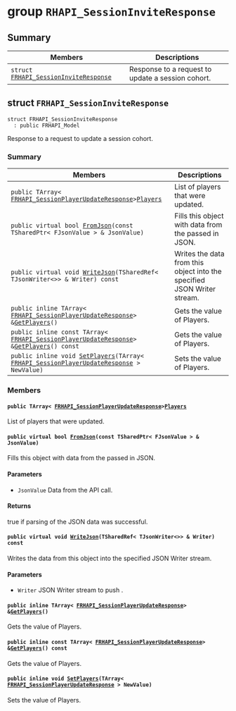 # group `RHAPI_SessionInviteResponse` <a id="group__RHAPI__SessionInviteResponse"></a>

## Summary

 Members                        | Descriptions                                
--------------------------------|---------------------------------------------
`struct `[`FRHAPI_SessionInviteResponse`](#structFRHAPI__SessionInviteResponse) | Response to a request to update a session cohort.

## struct `FRHAPI_SessionInviteResponse` <a id="structFRHAPI__SessionInviteResponse"></a>

```
struct FRHAPI_SessionInviteResponse
  : public FRHAPI_Model
```

Response to a request to update a session cohort.

### Summary

 Members                        | Descriptions                                
--------------------------------|---------------------------------------------
`public TArray< `[`FRHAPI_SessionPlayerUpdateResponse`](RHAPI_SessionPlayerUpdateResponse.md#structFRHAPI__SessionPlayerUpdateResponse)` > `[`Players`](#structFRHAPI__SessionInviteResponse_1a54175b9a9824d8ad9049525d36f6d928) | List of players that were updated.
`public virtual bool `[`FromJson`](#structFRHAPI__SessionInviteResponse_1a0aa90122cafc1d49cb41d64bc3443341)`(const TSharedPtr< FJsonValue > & JsonValue)` | Fills this object with data from the passed in JSON.
`public virtual void `[`WriteJson`](#structFRHAPI__SessionInviteResponse_1a5747dd40cd7f706702775f798f6f5886)`(TSharedRef< TJsonWriter<>> & Writer) const` | Writes the data from this object into the specified JSON Writer stream.
`public inline TArray< `[`FRHAPI_SessionPlayerUpdateResponse`](RHAPI_SessionPlayerUpdateResponse.md#structFRHAPI__SessionPlayerUpdateResponse)` > & `[`GetPlayers`](#structFRHAPI__SessionInviteResponse_1a532edad73af915371846c13fe829b3bf)`()` | Gets the value of Players.
`public inline const TArray< `[`FRHAPI_SessionPlayerUpdateResponse`](RHAPI_SessionPlayerUpdateResponse.md#structFRHAPI__SessionPlayerUpdateResponse)` > & `[`GetPlayers`](#structFRHAPI__SessionInviteResponse_1a28a656155eda1c1cb8ce3f5d43ed8907)`() const` | Gets the value of Players.
`public inline void `[`SetPlayers`](#structFRHAPI__SessionInviteResponse_1ae6c0f9ed3f963ca3940fb554c19b847a)`(TArray< `[`FRHAPI_SessionPlayerUpdateResponse`](RHAPI_SessionPlayerUpdateResponse.md#structFRHAPI__SessionPlayerUpdateResponse)` > NewValue)` | Sets the value of Players.

### Members

#### `public TArray< `[`FRHAPI_SessionPlayerUpdateResponse`](RHAPI_SessionPlayerUpdateResponse.md#structFRHAPI__SessionPlayerUpdateResponse)` > `[`Players`](#structFRHAPI__SessionInviteResponse_1a54175b9a9824d8ad9049525d36f6d928) <a id="structFRHAPI__SessionInviteResponse_1a54175b9a9824d8ad9049525d36f6d928"></a>

List of players that were updated.

#### `public virtual bool `[`FromJson`](#structFRHAPI__SessionInviteResponse_1a0aa90122cafc1d49cb41d64bc3443341)`(const TSharedPtr< FJsonValue > & JsonValue)` <a id="structFRHAPI__SessionInviteResponse_1a0aa90122cafc1d49cb41d64bc3443341"></a>

Fills this object with data from the passed in JSON.

#### Parameters
* `JsonValue` Data from the API call.

#### Returns
true if parsing of the JSON data was successful.

#### `public virtual void `[`WriteJson`](#structFRHAPI__SessionInviteResponse_1a5747dd40cd7f706702775f798f6f5886)`(TSharedRef< TJsonWriter<>> & Writer) const` <a id="structFRHAPI__SessionInviteResponse_1a5747dd40cd7f706702775f798f6f5886"></a>

Writes the data from this object into the specified JSON Writer stream.

#### Parameters
* `Writer` JSON Writer stream to push .

#### `public inline TArray< `[`FRHAPI_SessionPlayerUpdateResponse`](RHAPI_SessionPlayerUpdateResponse.md#structFRHAPI__SessionPlayerUpdateResponse)` > & `[`GetPlayers`](#structFRHAPI__SessionInviteResponse_1a532edad73af915371846c13fe829b3bf)`()` <a id="structFRHAPI__SessionInviteResponse_1a532edad73af915371846c13fe829b3bf"></a>

Gets the value of Players.

#### `public inline const TArray< `[`FRHAPI_SessionPlayerUpdateResponse`](RHAPI_SessionPlayerUpdateResponse.md#structFRHAPI__SessionPlayerUpdateResponse)` > & `[`GetPlayers`](#structFRHAPI__SessionInviteResponse_1a28a656155eda1c1cb8ce3f5d43ed8907)`() const` <a id="structFRHAPI__SessionInviteResponse_1a28a656155eda1c1cb8ce3f5d43ed8907"></a>

Gets the value of Players.

#### `public inline void `[`SetPlayers`](#structFRHAPI__SessionInviteResponse_1ae6c0f9ed3f963ca3940fb554c19b847a)`(TArray< `[`FRHAPI_SessionPlayerUpdateResponse`](RHAPI_SessionPlayerUpdateResponse.md#structFRHAPI__SessionPlayerUpdateResponse)` > NewValue)` <a id="structFRHAPI__SessionInviteResponse_1ae6c0f9ed3f963ca3940fb554c19b847a"></a>

Sets the value of Players.

